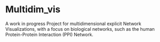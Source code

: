 # Multidim_vis



A work in progress Project for multidimensional explicit Network Visualizations, with a focus on biological networks, such as the human Protein-Protein Interaction (PPI) Network. 
